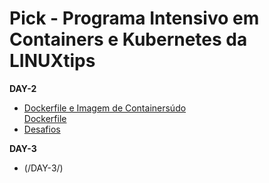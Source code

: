# Pick - Programa Intensivo em Containers e Kubernetes da LINUXtips


**DAY-2**  
- [Dockerfile e Imagem de Containersúdo](/Days/day-2/README.md)   
  [Dockerfile](/Days/day-2/README.md#ancora-dockerfile) 
- [Desafios](/Days/desafio/README.md)  

**DAY-3**  
- (/DAY-3/)  
